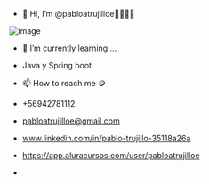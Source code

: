 - 👋 Hi, I’m @pabloatrujilloe👋🧑🏻‍💻
  
![image](https://github.com/pabloatrujilloe/pabloatrujilloe/assets/125674912/784b2bac-cbd0-46d9-88dd-cfa85f169f2b)

- 🌱 I’m currently learning ...
- Java y Spring boot

- 📫 How to reach me 🪙
- +56942781112
- pabloatrujilloe@gmail.com
- www.linkedin.com/in/pablo-trujillo-35118a26a
- https://app.aluracursos.com/user/pabloatrujilloe
- <!---
pabloatrujilloe/pabloatrujilloe is a ✨ special ✨ repository because its `README.md` (this file) appears on your GitHub profile.
You can click the Preview link to take a look at your changes.
--->
